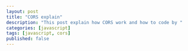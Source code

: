 ```yaml
---
layout: post
title: "CORS explain"
description: "This post explain how CORS work and how to code by "
categories: [javascript]
tags: [javascript, cors]
published: false
---
```

